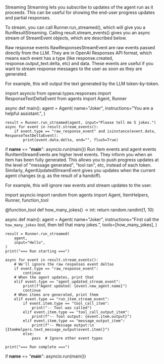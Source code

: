 Streaming
Streaming lets you subscribe to updates of the agent run as it proceeds. This can be useful for showing the end-user progress updates and partial responses.

To stream, you can call Runner.run_streamed(), which will give you a RunResultStreaming. Calling result.stream_events() gives you an async stream of StreamEvent objects, which are described below.

Raw response events
RawResponsesStreamEvent are raw events passed directly from the LLM. They are in OpenAI Responses API format, which means each event has a type (like response.created, response.output_text.delta, etc) and data. These events are useful if you want to stream response messages to the user as soon as they are generated.

For example, this will output the text generated by the LLM token-by-token.


import asyncio
from openai.types.responses import ResponseTextDeltaEvent
from agents import Agent, Runner

async def main():
    agent = Agent(
        name="Joker",
        instructions="You are a helpful assistant.",
    )

    result = Runner.run_streamed(agent, input="Please tell me 5 jokes.")
    async for event in result.stream_events():
        if event.type == "raw_response_event" and isinstance(event.data, ResponseTextDeltaEvent):
            print(event.data.delta, end="", flush=True)


if __name__ == "__main__":
    asyncio.run(main())
Run item events and agent events
RunItemStreamEvents are higher level events. They inform you when an item has been fully generated. This allows you to push progress updates at the level of "message generated", "tool ran", etc, instead of each token. Similarly, AgentUpdatedStreamEvent gives you updates when the current agent changes (e.g. as the result of a handoff).

For example, this will ignore raw events and stream updates to the user.


import asyncio
import random
from agents import Agent, ItemHelpers, Runner, function_tool

@function_tool
def how_many_jokes() -> int:
    return random.randint(1, 10)


async def main():
    agent = Agent(
        name="Joker",
        instructions="First call the `how_many_jokes` tool, then tell that many jokes.",
        tools=[how_many_jokes],
    )

    result = Runner.run_streamed(
        agent,
        input="Hello",
    )
    print("=== Run starting ===")

    async for event in result.stream_events():
        # We'll ignore the raw responses event deltas
        if event.type == "raw_response_event":
            continue
        # When the agent updates, print that
        elif event.type == "agent_updated_stream_event":
            print(f"Agent updated: {event.new_agent.name}")
            continue
        # When items are generated, print them
        elif event.type == "run_item_stream_event":
            if event.item.type == "tool_call_item":
                print("-- Tool was called")
            elif event.item.type == "tool_call_output_item":
                print(f"-- Tool output: {event.item.output}")
            elif event.item.type == "message_output_item":
                print(f"-- Message output:\n {ItemHelpers.text_message_output(event.item)}")
            else:
                pass  # Ignore other event types

    print("=== Run complete ===")


if __name__ == "__main__":
    asyncio.run(main())